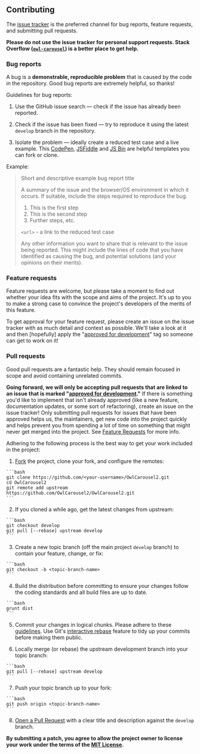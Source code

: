 ## Contributing

The [issue tracker](https://github.com/OwlCarousel2/OwlCarousel2/issues) is the preferred channel for bug reports, feature requests, and submitting pull requests.

**Please do not use the issue tracker for personal support requests. Stack Overflow ([`owl-carousel`](https://stackoverflow.com/questions/tagged/owl-carousel)) is a better place to get help.**

### Bug reports

A bug is a **demonstrable, reproducible problem** that is caused by the code in the repository. Good bug reports are extremely helpful, so thanks!

Guidelines for bug reports:

  1. Use the GitHub issue search — check if the issue has already been reported.

  2. Check if the issue has been fixed — try to reproduce it using the latest `develop` branch in the repository.

  3. Isolate the problem — ideally create a reduced test case and a live example. This [CodePen](https://codepen.io/anon/pen/rVENKy), [JSFiddle](https://jsfiddle.net/og7ee99s/) and [JS Bin](https://jsbin.com/sevukihupi/1/edit?html,js,output) are helpful templates you can fork or clone.

Example:

> Short and descriptive example bug report title
>
> A summary of the issue and the browser/OS environment in which it occurs. If suitable, include the steps required to reproduce the bug.
>
>   1. This is the first step
>   2. This is the second step
>   3. Further steps, etc.
>
> `<url>` - a link to the reduced test case
>
> Any other information you want to share that is relevant to the issue being reported. This might include the lines of code that you have identified as causing the bug, and potential solutions (and your opinions on their merits).

### Feature requests

Feature requests are welcome, but please take a moment to find out whether your idea fits with the scope and aims of the project. It's up to you to make a strong case to convince the project's developers of the merits of this feature.

To get approval for your feature request, please create an issue on the issue tracker with as much detail and context as possible. We'll take a look at it and then [hopefully] apply the "[approved for development](https://github.com/OwlCarousel2/OwlCarousel2/labels/approved%20for%20development)" tag so someone can get to work on it!

### Pull requests

Good pull requests are a fantastic help. They should remain focused in scope and avoid containing unrelated commits.

**Going forward, we will only be accepting pull requests that are linked to an issue that is marked "[approved for development](https://github.com/OwlCarousel2/OwlCarousel2/labels/approved%20for%20development)."** If there is something you'd like to implement that isn't already approved (like a new feature, documentation updates, or some sort of refactoring), create an issue on the issue tracker! Only submitting pull requests for issues that have been approved helps us, the maintainers, get new code into the project quickly and helps prevent you from spending a lot of time on something that might never get merged into the project. See [Feature Requests](https://github.com/OwlCarousel2/OwlCarousel2/blob/develop/CONTRIBUTING.md#feature-requests) for more info.

Adhering to the following process is the best way to get your work included in the project:

  1. [Fork](https://help.github.com/fork-a-repo/) the project, clone your fork, and configure the remotes:

    ```bash
    git clone https://github.com/<your-username>/OwlCarousel2.git
    cd OwlCarousel2
    git remote add upstream https://github.com/OwlCarousel2/OwlCarousel2.git
    ```

  2. If you cloned a while ago, get the latest changes from upstream:

    ```bash
    git checkout develop
    git pull [--rebase] upstream develop
    ```

  3. Create a new topic branch (off the main project `develop` branch) to contain your feature, change, or fix:

    ```bash
    git checkout -b <topic-branch-name>
    ```

  4. Build the distribution before committing to ensure your changes follow the coding standards and all build files are up to date.

    ```bash
    grunt dist
    ```

  5. Commit your changes in logical chunks. Please adhere to these [guidelines](http://tbaggery.com/2008/04/19/a-note-about-git-commit-messages.html). Use Git's [interactive rebase](https://help.github.com/articles/interactive-rebase) feature to tidy up your commits before making them public.

  6. Locally merge (or rebase) the upstream development branch into your topic branch:

    ```bash
    git pull [--rebase] upstream develop
    ```

  7. Push your topic branch up to your fork:

    ```bash
    git push origin <topic-branch-name>
    ```

  8. [Open a Pull Request](https://help.github.com/articles/using-pull-requests/) with a clear title and description against the `develop` branch.

**By submitting a patch, you agree to allow the project owner to
license your work under the terms of the [MIT License](LICENSE).**
